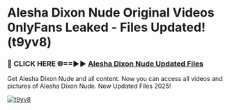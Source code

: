 # Alesha Dixon Nude Original Videos 0nlyFans Leaked - Files Updated! (t9yv8)

<h3>🔴 CLICK HERE 🌐==►► <a href="https://tinyurl.com/52m3yx9h" rel="nofollow">Alesha Dixon Nude Updated Files</a></h3>

Get Alesha Dixon Nude and all content. Now you can access all videos and pictures of Alesha Dixon Nude. New Updated Files 2025!

[![t9yv8](https://i.imgur.com/TnHtlc8.gif)](https://tinyurl.com/52m3yx9h)
